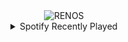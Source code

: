 <div align="center">
<picture>
    <source media="(prefers-color-scheme: dark)" srcset="https://i.ibb.co/SDjt0jCd/output-gif.gif">
    <source media="(prefers-color-scheme: light)" srcset="https://i.ibb.co/SDjt0jCd/output-gif.gif">
    <img alt="RENOS" src="https://i.ibb.co/SDjt0jCd/output-gif.gif">
</picture>
<details>
<summary>Spotify Recently Played</summary>
<img src="https://spotify-recently-played-readme.vercel.app/api?user=31d6d6zerc5ct6kck32na2ozsqf4&unique=1&width=400" alt="Spotify" />
</details>
</div>

<!-- Image deletion URL: https://ibb.co/WNhkFhJP/360ef3a7ee0ce0a8a4e61d796c5fbdf8 -->